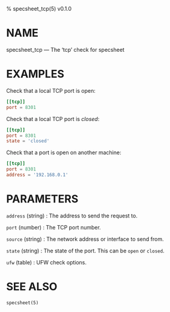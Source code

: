 % specsheet_tcp(5) v0.1.0


NAME
====

specsheet_tcp — The ‘tcp’ check for specsheet


EXAMPLES
========

Check that a local TCP port is open:

```toml
[[tcp]]
port = 8301
```

Check that a local TCP port is _closed_:

```toml
[[tcp]]
port = 8301
state = 'closed'
```

Check that a port is open on another machine:

```toml
[[tcp]]
port = 8301
address = '192.168.0.1'
```


PARAMETERS
==========

`address` (string)
: The address to send the request to.

`port` (number)
: The TCP port number.

`source` (string)
: The network address or interface to send from.

`state` (string)
: The state of the port. This can be `open` or `closed`.

`ufw` (table)
: UFW check options.


SEE ALSO
========

`specsheet(5)`
